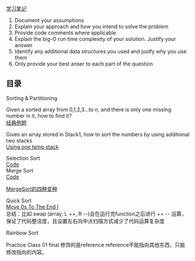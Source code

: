 [学习笔记](https://github.com/xu9449/JAVA/wiki) 
1. Document your assumptions   
2. Explain your approach and how you intend to solve the problem  
3. Provide code comments where applicable  
4. Explain the big-O run time complexity of your solution. Justify your answer  
5. Identify any additional data structures you used and justfy why you use them  
6. Only provide your best anser to each part of the question

目录  
--- 

Sorting & Partitioning    
  
Given a sorted array from 0,1,2,3...to n, and there is only one missing number in it, how to find it?   
[经典例题](https://github.com/xu9449/Interesting-Algorithm-_-Java/wiki/%E7%BB%8F%E5%85%B8%E4%BE%8B%E9%A2%981)  
  
Given an array stored in Stack1, how to sort the numbers by using additional two stacks  
[Using one temp stack](https://www.geeksforgeeks.org/sort-stack-using-temporary-stack/)  
  
Selection Sort   
[Code](https://github.com/xu9449/Interesting-Algorithm-_-Java/blob/master/Laioffer%20Code/selectionSort)  
Merge Sort    
[Code](https://github.com/xu9449/Interesting-Algorithm-_-Java/blob/master/Laioffer%20Code/mergeSort)  
  
[MergeSort的四种变种](https://github.com/xu9449/Interesting-Algorithm-_-Java/wiki/MergeSort-%E7%9A%84%E5%9B%9B%E7%A7%8D%E5%8F%98%E7%A7%8D)  
 

Quick Sort  
[Move 0s To The End I](https://github.com/xu9449/Interesting-Algorithm-_-Java/wiki/Move-0s-to-the-End-I)   
总结：比如 swap (array, L ++, R --)会在运行完function之后进行 ++ -- 运算，保证了代码整洁度，且设置左右向中点扫描方式减少了代码运算复杂度

Rainbow Sort 

Practice Class 01 
final 修饰的是reference reference不能指向其他东西，只能修改指向的内容。
